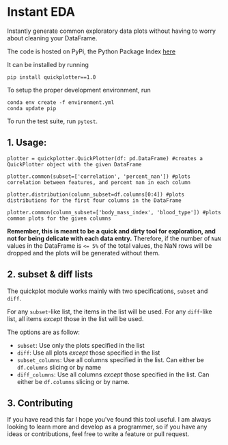 # Instant EDA
Instantly generate common exploratory data plots without having to worry about cleaning your DataFrame.

The code is hosted on PyPi, the Python Package Index
[here](https://pypi.org/project/quickplotter/1.0/)

It can be installed by running 
```shell
pip install quickplotter==1.0
```

To setup the proper development environment, run 
```
conda env create -f environment.yml
conda update pip
```

To run the test suite, run `pytest`.

## 1. Usage:
```python3
plotter = quickplotter.QuickPlotter(df: pd.DataFrame) #creates a QuickPlotter object with the given DataFrame

plotter.common(subset=['correlation', 'percent_nan']) #plots correlation between features, and percent nan in each column

plotter.distribution(column_subset=df.columns[0:4]) #plots distributions for the first four columns in the DataFrame

plotter.common(column_subset=['body_mass_index', 'blood_type']) #plots common plots for the given columns
```

**Remember, this is meant to be a quick and dirty tool for exploration, and not for being delicate with each data entry.** Therefore, if the number of `NaN` values in the DataFrame is `<= 5%` of the total values, the NaN rows will be dropped and the plots will be generated without them.

## 2. subset & diff lists
The quickplot module works mainly with two specifications, `subset` and `diff`. 

For any `subset`-like list, the items in the list will be used. For any `diff`-like list, all items *except* those in the list will be used. 

The options are as follow:
- `subset`: Use only the plots specified in the list
- `diff`: Use all plots *except* those specified in the list
- `subset_columns`: Use all columns specified in the list. Can either be `df.columns` slicing or by name
- `diff_columns`: Use all columns *except* those specified in the list. Can either be `df.columns` slicing or by name. 

## 3. Contributing

If you have read this far I hope you've found this tool useful. I am always looking to learn more and develop as a programmer, so if you have any ideas or contributions, feel free to write a feature or pull request. 
